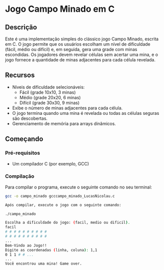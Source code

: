 # Jogo Campo Minado em C

## Descrição

Este é uma implementação simples do clássico jogo Campo Minado, escrita em C. O jogo permite que os usuários escolham um nível de dificuldade (fácil, médio ou difícil) e, em seguida, gera uma grade com minas escondidas. Os jogadores devem revelar células sem acertar uma mina, e o jogo fornece a quantidade de minas adjacentes para cada célula revelada.

## Recursos

- Níveis de dificuldade selecionáveis:
  - Fácil (grade 10x10, 3 minas)
  - Médio (grade 20x20, 6 minas)
  - Difícil (grade 30x30, 9 minas)
- Exibe o número de minas adjacentes para cada célula.
- O jogo termina quando uma mina é revelada ou todas as células seguras são descobertas.
- Gerenciamento de memória para arrays dinâmicos.

## Começando

### Pré-requisitos

- Um compilador C (por exemplo, GCC)

### Compilação

Para compilar o programa, execute o seguinte comando no seu terminal:

```bash
gcc -o campo_minado gcccampo_minado_LucasNicolau.c

Após compilar, execute o jogo com o seguinte comando:

./campo_minado

Escolha a dificuldade do jogo: (facil, medio ou dificil).
facil
# # # # # # # # # # 
# # # # # # # # # # 
...
Bem-Vindo ao Jogo!!
Digite as coordenadas (linha, coluna): 1,1
0 1 1 # # ...
...
Você encontrou uma mina! Game over.
